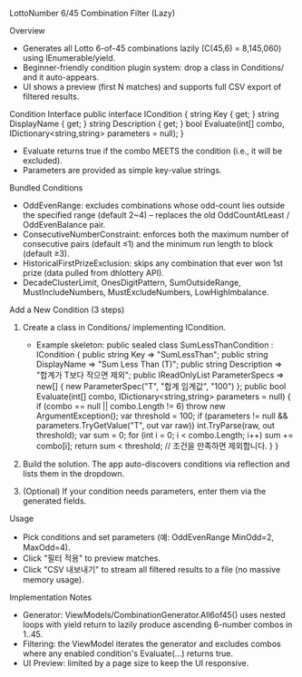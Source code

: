 ﻿LottoNumber 6/45 Combination Filter (Lazy)

Overview
- Generates all Lotto 6-of-45 combinations lazily (C(45,6) = 8,145,060) using IEnumerable/yield.
- Beginner-friendly condition plugin system: drop a class in Conditions/ and it auto-appears.
- UI shows a preview (first N matches) and supports full CSV export of filtered results.

Condition Interface
public interface ICondition {
  string Key { get; }
  string DisplayName { get; }
  string Description { get; }
  bool Evaluate(int[] combo, IDictionary<string,string> parameters = null);
}
- Evaluate returns true if the combo MEETS the condition (i.e., it will be excluded).
- Parameters are provided as simple key-value strings.

Bundled Conditions
- OddEvenRange: excludes combinations whose odd-count lies outside the specified range (default 2~4) – replaces the old OddCountAtLeast / OddEvenBalance pair.
- ConsecutiveNumberConstraint: enforces both the maximum number of consecutive pairs (default ≤1) and the minimum run length to block (default ≥3).
- HistoricalFirstPrizeExclusion: skips any combination that ever won 1st prize (data pulled from dhlottery API).
- DecadeClusterLimit, OnesDigitPattern, SumOutsideRange, MustIncludeNumbers, MustExcludeNumbers, LowHighImbalance.

Add a New Condition (3 steps)
1) Create a class in Conditions/ implementing ICondition.
   - Example skeleton:
     public sealed class SumLessThanCondition : ICondition {
       public string Key => "SumLessThan";
       public string DisplayName => "Sum Less Than (T)";
       public string Description => "합계가 T보다 작으면 제외";
       public IReadOnlyList<ParameterSpec> ParameterSpecs => new[] {
         new ParameterSpec("T", "합계 임계값", "100")
       };
       public bool Evaluate(int[] combo, IDictionary<string,string> parameters = null) {
         if (combo == null || combo.Length != 6) throw new ArgumentException();
         var threshold = 100;
         if (parameters != null && parameters.TryGetValue("T", out var raw)) int.TryParse(raw, out threshold);
         var sum = 0; for (int i = 0; i < combo.Length; i++) sum += combo[i];
         return sum < threshold; // 조건을 만족하면 제외합니다.
       }
     }

2) Build the solution. The app auto-discovers conditions via reflection and lists them in the dropdown.

3) (Optional) If your condition needs parameters, enter them via the generated fields.

Usage
- Pick conditions and set parameters (예: OddEvenRange MinOdd=2, MaxOdd=4).
- Click "필터 적용" to preview matches.
- Click "CSV 내보내기" to stream all filtered results to a file (no massive memory usage).

Implementation Notes
- Generator: ViewModels/CombinationGenerator.All6of45() uses nested loops with yield return to lazily produce ascending 6-number combos in 1..45.
- Filtering: the ViewModel iterates the generator and excludes combos where any enabled condition's Evaluate(...) returns true.
- UI Preview: limited by a page size to keep the UI responsive.
